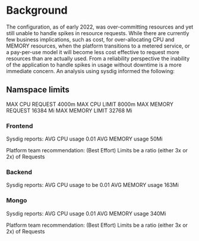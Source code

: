 # Background
The configuration, as of early 2022, was over-committing resources and yet still unable to handle spikes in resource requests. While there are currently few business implications, such as cost, for over-allocating CPU and MEMORY resources, when the platform transitions to a metered service, or a pay-per-use model it will become less cost effective to request more resources than are actually used. From a reliability perspective the inability of the application to handle spikes in usage without downtime is a more immediate concern. An analysis using sysdig informed the following: 

## Namspace limits
MAX CPU REQUEST 4000m
MAX CPU LIMIT 8000m
MAX MEMORY REQUEST 16384 Mi
MAX MEMORY LIMIT 32768 Mi

### Frontend
Sysdig reports:
AVG CPU usage 0.01
AVG MEMORY usage 50Mi

Platform team recommendation: 
(Best Effort) Limits be a ratio (either 3x or 2x) of Requests

### Backend
Sysdig reports:
AVG CPU usage to be 0.01
AVG MEMORY usage 163Mi

### Mongo
Sysdig reports:
AVG CPU usage 0.01
AVG MEMORY usage 340Mi

Platform team recommendation: 
(Best Effort) Limits be a ratio (either 3x or 2x) of Requests